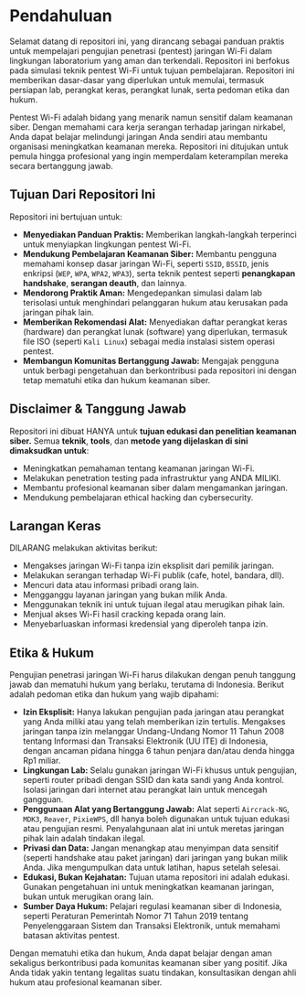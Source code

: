 # Pendahuluan

Selamat datang di repositori ini, yang dirancang sebagai panduan praktis untuk mempelajari pengujian penetrasi (pentest) jaringan Wi-Fi dalam lingkungan laboratorium yang aman dan terkendali. Repositori ini berfokus pada simulasi teknik pentest Wi-Fi untuk tujuan pembelajaran. Repositori ini memberikan dasar-dasar yang diperlukan untuk memulai, termasuk persiapan lab, perangkat keras, perangkat lunak, serta pedoman etika dan hukum.

Pentest Wi-Fi adalah bidang yang menarik namun sensitif dalam keamanan siber. Dengan memahami cara kerja serangan terhadap jaringan nirkabel, Anda dapat belajar melindungi jaringan Anda sendiri atau membantu organisasi meningkatkan keamanan mereka. Repositori ini ditujukan untuk pemula hingga profesional yang ingin memperdalam keterampilan mereka secara bertanggung jawab.

## Tujuan Dari Repositori Ini

Repositori ini bertujuan untuk:

- **Menyediakan Panduan Praktis:** Memberikan langkah-langkah terperinci untuk menyiapkan lingkungan pentest Wi-Fi.
- **Mendukung Pembelajaran Keamanan Siber:** Membantu pengguna memahami konsep dasar jaringan Wi-Fi, seperti `SSID`, `BSSID`, jenis enkripsi (`WEP`, `WPA`, `WPA2`, `WPA3`), serta teknik pentest seperti **penangkapan handshake**, **serangan deauth**, dan lainnya.
- **Mendorong Praktik Aman:** Mengedepankan simulasi dalam lab terisolasi untuk menghindari pelanggaran hukum atau kerusakan pada jaringan pihak lain.
- **Memberikan Rekomendasi Alat:** Menyediakan daftar perangkat keras (hardware) dan perangkat lunak (software) yang diperlukan, termasuk file ISO (seperti `Kali Linux`) sebagai media instalasi sistem operasi pentest.
- **Membangun Komunitas Bertanggung Jawab:** Mengajak pengguna untuk berbagi pengetahuan dan berkontribusi pada repositori ini dengan tetap mematuhi etika dan hukum keamanan siber.

## Disclaimer & Tanggung Jawab

Repositori ini dibuat HANYA untuk **tujuan edukasi dan penelitian keamanan siber.** Semua **teknik**, **tools**, dan **metode yang dijelaskan di sini dimaksudkan untuk**:
- Meningkatkan pemahaman tentang keamanan jaringan Wi-Fi.
- Melakukan penetration testing pada infrastruktur yang ANDA MILIKI.
- Membantu profesional keamanan siber dalam mengamankan jaringan.
- Mendukung pembelajaran ethical hacking dan cybersecurity.

## Larangan Keras

DILARANG melakukan aktivitas berikut:
- Mengakses jaringan Wi-Fi tanpa izin eksplisit dari pemilik jaringan.
- Melakukan serangan terhadap Wi-Fi publik (cafe, hotel, bandara, dll).
- Mencuri data atau informasi pribadi orang lain.
- Mengganggu layanan jaringan yang bukan milik Anda.
- Menggunakan teknik ini untuk tujuan ilegal atau merugikan pihak lain.
- Menjual akses Wi-Fi hasil cracking kepada orang lain.
- Menyebarluaskan informasi kredensial yang diperoleh tanpa izin.

## Etika & Hukum

Pengujian penetrasi jaringan Wi-Fi harus dilakukan dengan penuh tanggung jawab dan mematuhi hukum yang berlaku, terutama di Indonesia. Berikut adalah pedoman etika dan hukum yang wajib dipahami:

- **Izin Eksplisit:** Hanya lakukan pengujian pada jaringan atau perangkat yang Anda miliki atau yang telah memberikan izin tertulis. Mengakses jaringan tanpa izin melanggar Undang-Undang Nomor 11 Tahun 2008 tentang Informasi dan Transaksi Elektronik (UU ITE) di Indonesia, dengan ancaman pidana hingga 6 tahun penjara dan/atau denda hingga Rp1 miliar.
- **Lingkungan Lab:** Selalu gunakan jaringan Wi-Fi khusus untuk pengujian, seperti router pribadi dengan SSID dan kata sandi yang Anda kontrol. Isolasi jaringan dari internet atau perangkat lain untuk mencegah gangguan.
- **Penggunaan Alat yang Bertanggung Jawab:** Alat seperti `Aircrack-NG`, `MDK3`, `Reaver`, `PixieWPS`, dll hanya boleh digunakan untuk tujuan edukasi atau pengujian resmi. Penyalahgunaan alat ini untuk meretas jaringan pihak lain adalah tindakan ilegal.
- **Privasi dan Data:** Jangan menangkap atau menyimpan data sensitif (seperti handshake atau paket jaringan) dari jaringan yang bukan milik Anda. Jika mengumpulkan data untuk latihan, hapus setelah selesai.
- **Edukasi, Bukan Kejahatan:** Tujuan utama repositori ini adalah edukasi. Gunakan pengetahuan ini untuk meningkatkan keamanan jaringan, bukan untuk merugikan orang lain.
- **Sumber Daya Hukum:** Pelajari regulasi keamanan siber di Indonesia, seperti Peraturan Pemerintah Nomor 71 Tahun 2019 tentang Penyelenggaraan Sistem dan Transaksi Elektronik, untuk memahami batasan aktivitas pentest.

Dengan mematuhi etika dan hukum, Anda dapat belajar dengan aman sekaligus berkontribusi pada komunitas keamanan siber yang positif. Jika Anda tidak yakin tentang legalitas suatu tindakan, konsultasikan dengan ahli hukum atau profesional keamanan siber.
